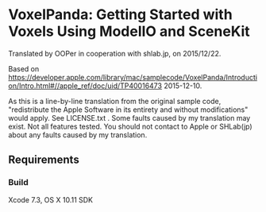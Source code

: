 # VoxelPanda: Getting Started with Voxels Using ModelIO and SceneKit

Translated by OOPer in cooperation with shlab.jp, on 2015/12/22.

Based on
<https://developer.apple.com/library/mac/samplecode/VoxelPanda/Introduction/Intro.html#//apple_ref/doc/uid/TP40016473>
2015-12-10.

As this is a line-by-line translation from the original sample code, "redistribute the Apple Software in its entirety and without modifications" would apply. See LICENSE.txt .
Some faults caused by my translation may exist. Not all features tested.
You should not contact to Apple or SHLab(jp) about any faults caused by my translation.

## Requirements

### Build

Xcode 7.3, OS X 10.11 SDK
